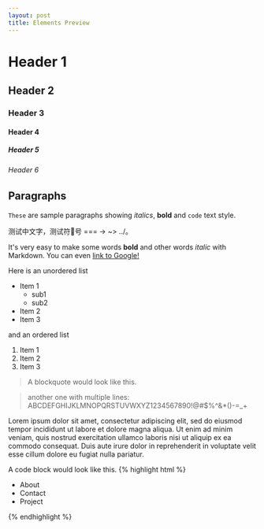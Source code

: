 ```yaml
---
layout: post
title: Elements Preview
---
```


# Header 1

## Header 2

### Header 3

#### Header 4

##### Header 5

###### Header 6

## Paragraphs

``These`` are sample paragraphs showing *italics*, **bold** and ``code`` text style.

测试中文字，测试符号 === -> ~> ../。

It's very easy to make some words **bold** and other words *italic* with Markdown. You can even [link to Google!](http://google.com)

Here is an unordered list

- Item 1
  + sub1
  + sub2
- Item 2
- Item 3

and an ordered list

1. Item 1
2. Item 2
3. Item 3

> A blockquote would look like this.

> another one with multiple lines: ABCDEFGHIJKLMNOPQRSTUVWXYZ1234567890!@#$%^&*()-=_+

Lorem ipsum dolor sit amet, consectetur adipiscing elit, sed do eiusmod tempor incididunt ut labore et dolore magna aliqua. Ut enim ad minim veniam, quis nostrud exercitation ullamco laboris nisi ut aliquip ex ea commodo consequat. Duis aute irure dolor in reprehenderit in voluptate velit esse cillum dolore eu fugiat nulla pariatur.

A code block would look like this.
{% highlight html %}

<div class="nav">
    <ul>
        <li>About</li>
        <li>Contact</li>
        <li>Project</li>
    </ul>
    <!-- <div class="music">
        <h1>Now Playing:</h1>
        <a href="http://www.last.fm/user/getmicah"><span id="nowPlaying"></span></a>
    </div>
    <script src="/assets/js/main.js"></script> -->
</div>

{% endhighlight %}
